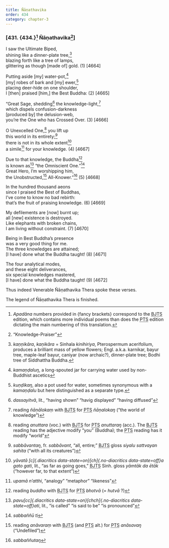 ```yaml
---
title: Ñāṇathavika
order: 434
category: chapter-3
---
```


### \[431. {434.}[^1] Ñāṇathavika[^2]\]

I saw the Ultimate Biped,  
shining like a dinner-plate tree,[^3]  
blazing forth like a tree of lamps,  
glittering as though \[made of\] gold. (1) \[4664\]

Putting aside \[my\] water-pot,[^4]  
\[my\] robes of bark and \[my\] ewer,[^5]  
placing deer-hide on one shoulder,  
I \[then\] praised \[him,\] the Best Buddha: (2) \[4665\]

“Great Sage, shedding[^6] the knowledge-light,[^7]  
which dispels confusion-darkness  
\[produced by\] the delusion-web,  
you’re the One who has Crossed Over. (3) \[4666\]

O Unexcelled One,[^8] you lift up  
this world in its entirety;[^9]  
there is not in its whole extent[^10]  
a simile[^11] for your knowledge. (4) \[4667\]

Due to that knowledge, the Buddha[^12]  
is known as[^13] “the Omniscient One.”[^14]  
Great Hero, I’m worshipping him,  
the Unobstructed,[^15] All-Knower.”[^16] (5) \[4668\]

In the hundred thousand aeons  
since I praised the Best of Buddhas,  
I’ve come to know no bad rebirth:  
that’s the fruit of praising knowledge. (6) \[4669\]

My defilements are \[now\] burnt up;  
all \[new\] existence is destroyed.  
Like elephants with broken chains,  
I am living without constraint. (7) \[4670\]

Being in Best Buddha’s presence  
was a very good thing for me.  
The three knowledges are attained;  
\[I have\] done what the Buddha taught! (8) \[4671\]

The four analytical modes,  
and these eight deliverances,  
six special knowledges mastered,  
\[I have\] done what the Buddha taught! (9) \[4672\]

Thus indeed Venerable Ñāṇathavika Thera spoke these verses.

The legend of Ñāṇathavika Thera is finished.

[^1]: *Apadāna* numbers provided in {fancy brackets} correspond to the <abbr title="Buddha Jayanthi Tripitaka Series">BJTS</abbr> edition, which contains more individual poems than does the <abbr title="Pali Text Society">PTS</abbr> edition dictating the main numbering of this translation.

[^2]: “Knowledge-Praiser”

[^3]: *kaṇṇikāra*, *kaṇikāra* = Sinhala *kinihiriya*, Pterospermum acerifolium, produces a brilliant mass of yellow flowers; Engl. a.k.a. karnikar, bayur tree, maple-leaf bayur, caniyar (now archaic?), dinner-plate tree; Bodhi tree of Siddhattha Buddha.

[^4]: *kamaṇḍaluŋ*, a long-spouted jar for carrying water used by non-Buddhist ascetics

[^5]: *kuṇḍikaŋ*, also a pot used for water, sometimes synonymous with a *kamaṇḍalu* but here distinguished as a separate type.

[^6]: *dassayitvā*, lit., “having shown” “havig displayed” “having diffused”

[^7]: reading *ñāṇālokaṃ* with <abbr title="Buddha Jayanthi Tripitaka Series">BJTS</abbr> for <abbr title="Pali Text Society">PTS</abbr> *ñāṇalokaŋ* (“the world of knowledge”)

[^8]: reading *anuttara* (voc.) with <abbr title="Buddha Jayanthi Tripitaka Series">BJTS</abbr> for <abbr title="Pali Text Society">PTS</abbr> *anuttaraŋ* (acc.). The <abbr title="Buddha Jayanthi Tripitaka Series">BJTS</abbr> reading has the adjective modify “you” (Buddha); the <abbr title="Pali Text Society">PTS</abbr> reading has it modify “world”

[^9]: *sabbāvantaŋ*, fr. *sabbāvant*, “all, entire;” <abbr title="Buddha Jayanthi Tripitaka Series">BJTS</abbr> gloss *siyalu sattvayan sahita* (“with all its creatures”)

[^10]: *yāvatā [c]{.diacritics data-state=on}[ch]{.no-diacritics data-state=off}a gato gati*, lit., “as far as going goes,” <abbr title="Buddha Jayanthi Tripitaka Series">BJTS</abbr> Sinh. gloss *yāmtāk da ētāk* (“however far, to that extent”)

[^11]: *upamā n’atthi*, “analogy” “metaphor” “likeness”

[^12]: reading *buddho* with <abbr title="Buddha Jayanthi Tripitaka Series">BJTS</abbr> for <abbr title="Pali Text Society">PTS</abbr> *bhotvā* (= *hutvā* ?)

[^13]: *pavu[cc]{.diacritics data-state=on}[chch]{.no-diacritics data-state=off}ati*, lit., “is called” “is said to be” “is pronounced”

[^14]: *sabbaññū ti*

[^15]: reading *anāvaraṃ* with <abbr title="Buddha Jayanthi Tripitaka Series">BJTS</abbr> (and <abbr title="Pali Text Society">PTS</abbr> alt.) for <abbr title="Pali Text Society">PTS</abbr> *anāsavaŋ* (“Undefiled”)

[^16]: *sabbaññutaŋ*
